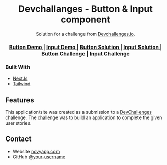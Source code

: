 <!-- Please update value in the {}  -->

<h1 align="center">Devchallanges - Button & Input component</h1>

<div align="center">
   Solution for a challenge from  <a href="http://devchallenges.io" target="_blank">Devchallenges.io</a>.
</div>

<div align="center">
  <h3>
    <a href="https://{your-demo-link.your-domain}">
      Button Demo
    </a>
    <span> | </span>
        <a href="https://{your-demo-link.your-domain}">
      Input Demo
    </a>
    <span> | </span>
    <a href="https://{your-url-to-the-solution}">
      Button Solution
    </a>
    <span> | </span>
    <a href="https://{your-url-to-the-solution}">
      Input Solution
    </a>
    <span> | </span>
    <a href="https://devchallenges.io/challenges/ohgVTyJCbm5OZyTB2gNY">
      Button Challenge
    </a>
    <span> | </span>
    <a href="https://devchallenges.io/challenges/TSqutYM4c5WtluM7QzGp">
      Input Challenge
    </a>
  </h3>
</div>

<!-- TABLE OF CONTENTS -->

<!-- OVERVIEW -->

### Built With

<!-- This section should list any major frameworks that you built your project using. Here are a few examples.-->

- [NextJs](https://nextjs.org/)
- [Tailwind](https://tailwindcss.com/)

## Features

<!-- List the features of your application or follow the template. Don't share the figma file here :) -->

This application/site was created as a submission to a [DevChallenges](https://devchallenges.io/challenges) challenge. The [challenge](https://devchallenges.io/challenges/TSqutYM4c5WtluM7QzGp) was to build an application to complete the given user stories.

## Contact

- Website [novyapp.com](https://{novyapp.com})
- GitHub [@your-username](https://{github.com/novyapp})
